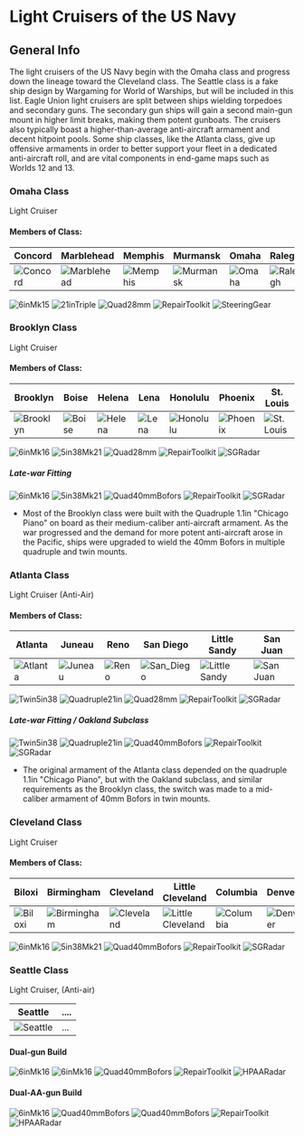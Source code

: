 # Light Cruisers of the US Navy

## General Info

The light cruisers of the US Navy begin with the Omaha class and progress down the lineage toward the Cleveland class. The Seattle class is a fake ship design by Wargaming for World of Warships, but will be included in this list. Eagle Union light cruisers are split between ships wielding torpedoes and secondary guns. The secondary gun ships will gain a second main-gun mount in higher limit breaks, making them potent gunboats. The cruisers also typically boast a higher-than-average anti-aircraft armament and decent hitpoint pools. Some ship classes, like the Atlanta class, give up offensive armaments in order to better support your fleet in a dedicated anti-aircraft roll, and are vital components in end-game maps such as Worlds 12 and 13.

### Omaha Class

Light Cruiser <br/>

#### Members of Class: <br/>
Concord | Marblehead | Memphis | Murmansk | Omaha | Ralegh | Richmond
| ----- | ----- | ----- | ----- | ----- | ----- | ----- |
![Concord](/Icons/Ship/EagleUnion/Concord.png) | ![Marblehead](/Icons/Ship/EagleUnion/Marblehead.png) | ![Memphis](/Icons/Ship/EagleUnion/Memphis.png) | ![Murmansk](/Icons/Ship/EagleUnion/Murmansk.png) | ![Omaha](/Icons/Ship/EagleUnion/Omaha.png) | ![Ralegh](/Icons/Ship/EagleUnion/Ralegh.png) | ![Richmond](/Icons/Ship/EagleUnion/Richmond.png)

![6inMk15](/Icons/Equipment/Guns/CL/Twin6inMk15.png)
![21inTriple](/Icons/Equipment/Torpedo/Surface/21inTripleUSN.png)
![Quad28mm](/Icons/Equipment/AA/Quad1in.png)
![RepairToolkit](/Icons/Equipment/Auxiliary/RepairToolkit.png)
![SteeringGear](/Icons/Equipment/Auxiliary/SteeringGear.png) <br/>

### Brooklyn Class

Light Cruiser <br/>

#### Members of Class: <br/>
Brooklyn | Boise | Helena | Lena | Honolulu | Phoenix | St. Louis
| ----- | ----- | ----- | ----- | ----- | ----- | ----- |
![Brooklyn](/Icons/Ship/EagleUnion/Brooklyn.png) | ![Boise](/Icons/Ship/EagleUnion/Boise.png) | ![Helena](/Icons/Ship/EagleUnion/Helena.png) | ![Lena](/Icons/Ship/EagleUnion/Lena.png) | ![Honolulu](/Icons/Ship/EagleUnion/Honolulu.png) | ![Phoenix](/Icons/Ship/EagleUnion/Phoenix.png) | ![St. Louis](/Icons/Ship/EagleUnion/StLouis.png)

![6inMk16](/Icons/Equipment/Guns/CL/Triple6inMk16Mod1.png)
![5in38Mk21](/Icons/Equipment/Guns/DD/5in38Mk21.png)
![Quad28mm](/Icons/Equipment/AA/Quad1in.png)
![RepairToolkit](/Icons/Equipment/Auxiliary/RepairToolkit.png)
![SGRadar](/Icons/Equipment/Auxiliary/SGRadar.png) <br/>

##### Late-war Fitting  <br/>

![6inMk16](/Icons/Equipment/Guns/CL/Triple6inMk16Mod1.png)
![5in38Mk21](/Icons/Equipment/Guns/DD/5in38Mk21.png)
![Quad40mmBofors](/Icons/Equipment/AA/Quad40mmUSN.png)
![RepairToolkit](/Icons/Equipment/Auxiliary/RepairToolkit.png)
![SGRadar](/Icons/Equipment/Auxiliary/SGRadar.png) <br/>

* Most of the Brooklyn class were built with the Quadruple 1.1in "Chicago Piano" on board as their medium-caliber anti-aircraft armament. As the war progressed and the demand for more potent anti-aircraft arose in the Pacific, ships were upgraded to wield the 40mm Bofors in multiple quadruple and twin mounts.

### Atlanta Class

Light Cruiser (Anti-Air) <br/>

#### Members of Class: <br/>
Atlanta | Juneau | Reno | San Diego | Little Sandy | San Juan
| ----- | ----- | ----- | ----- | ----- | ----- |
![Atlanta](/Icons/Ship/EagleUnion/Atlanta.png) | ![Juneau](/Icons/Ship/EagleUnion/Juneau.png) | ![Reno](/Icons/Ship/EagleUnion/Reno.png) | ![San_Diego](/Icons/Ship/EagleUnion/San_Diego.png) | ![Little Sandy](/Icons/Ship/EagleUnion/Sandy_Chan.png) | ![San Juan](/Icons/Ship/EagleUnion/San_Juan.png)

![Twin5in38](/Icons/Equipment/Guns/DD/Twin5in38.png)
![Quadruple21in](/Icons/Equipment/Torpedo/Surface/21inQuadrupleUSN.png)
![Quad28mm](/Icons/Equipment/AA/Quad1in.png)
![RepairToolkit](/Icons/Equipment/Auxiliary/RepairToolkit.png)
![SGRadar](/Icons/Equipment/Auxiliary/AirRadar.png) <br/>

##### Late-war Fitting / Oakland Subclass <br/>

![Twin5in38](/Icons/Equipment/Guns/DD/Twin5in38.png)
![Quadruple21in](/Icons/Equipment/Torpedo/Surface/21inQuadrupleUSN.png)
![Quad40mmBofors](/Icons/Equipment/AA/Twin40mmUSN.png)
![RepairToolkit](/Icons/Equipment/Auxiliary/RepairToolkit.png)
![SGRadar](/Icons/Equipment/Auxiliary/AirRadar.png) <br/>

* The original armament of the Atlanta class depended on the quadruple 1.1in "Chicago Piano", but with the Oakland subclass, and similar requirements as the Brooklyn class, the switch was made to a mid-caliber armament of 40mm Bofors in twin mounts.

### Cleveland Class

Light Cruiser <br/>

#### Members of Class: <br/>
Biloxi | Birmingham | Cleveland | Little Cleveland | Columbia | Denver | Montpelier
| ----- | ----- | ----- | ----- | ----- | ----- | ----- |
![Biloxi](/Icons/Ship/EagleUnion/Biloxi.png) | ![Birmingham](/Icons/Ship/EagleUnion/Birmingham.png) | ![Cleveland](/Icons/Ship/EagleUnion/Cleveland.png) | ![Little Cleveland](/Icons/Ship/EagleUnion/Little_Chan.png) | ![Columbia](/Icons/Ship/EagleUnion/Columbia.png) | ![Denver](/Icons/Ship/EagleUnion/Denver.png) | ![Montpelier](/Icons/Ship/EagleUnion/Montpelier.png) <br/>

![6inMk16](/Icons/Equipment/Guns/CL/Triple6inMk16Mod1.png)
![5in38Mk21](/Icons/Equipment/Guns/DD/5in38Mk21.png)
![Quad40mmBofors](/Icons/Equipment/AA/Quad40mmUSN.png)
![RepairToolkit](/Icons/Equipment/Auxiliary/RepairToolkit.png)
![SGRadar](/Icons/Equipment/Auxiliary/SGRadar.png) <br/>

### Seattle Class

Light Cruiser, (Anti-air)

Seattle | ....
| ----- | ----- |
![Seattle](/Icons/Ship/EagleUnion/Seattle.png) |      ...        <br/>

#### Dual-gun Build

![6inMk16](/Icons/Equipment/Guns/CL/Triple6inMk17.png)
![6inMk16](/Icons/Equipment/Guns/CL/Triple6inMk17.png)
![Quad40mmBofors](/Icons/Equipment/AA/Quad40mmUSN.png)
![RepairToolkit](/Icons/Equipment/Auxiliary/RepairToolkit.png)
![HPAARadar](/Icons/Equipment/Auxiliary/HPAARadar.png) <br/>

#### Dual-AA-gun Build

![6inMk16](/Icons/Equipment/Guns/CL/Triple6inMk17.png)
![Quad40mmBofors](/Icons/Equipment/AA/20mmOerlikonMk2.png)
![Quad40mmBofors](/Icons/Equipment/AA/Quad40mmUSN.png)
![RepairToolkit](/Icons/Equipment/Auxiliary/RepairToolkit.png)
![HPAARadar](/Icons/Equipment/Auxiliary/HPAARadar.png) <br/>